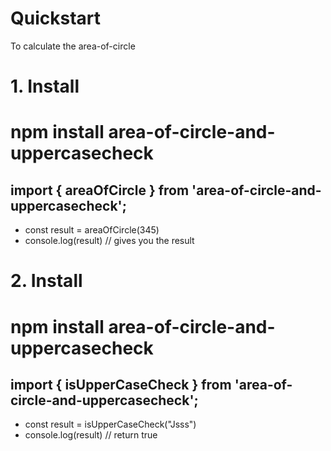 # Quickstart
To calculate the area-of-circle

# 1. Install
# npm install area-of-circle-and-uppercasecheck

## import { areaOfCircle } from 'area-of-circle-and-uppercasecheck';

 * const result = areaOfCircle(345)
 * console.log(result)  // gives you the result


 # 2. Install
# npm install area-of-circle-and-uppercasecheck

## import { isUpperCaseCheck  } from 'area-of-circle-and-uppercasecheck';

 * const result = isUpperCaseCheck("Jsss")
 * console.log(result)  // return true
    


